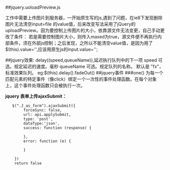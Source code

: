##jquery.uoloadPreview.js

工作中需要上传图片到服务器，一开始原生写的js,遇到了问题，在ie8下发现删除图片无法清空input=file 的value值，后来改变写法采用了jQuery的uploadPreview。因为要控制上传图片的大小，依靠源文件无法变更，自己手动更改了条件：
若是需要控制图片大小，则传入maxed为true，源文件便不再执行内部条件，须在外部js控制；之后发现，之所以不能清空value值，是因为用了$(this).value='',应该用原生js的input.value='';


##jquery效果:
delay((speed,queueName)),延迟执行队列中的下一项
speed   可选。规定延迟的速度。毫秒
queueName   可选。规定队列的名称。
默认是 "fx"，标准效果队列。
eg:$(this).delay().fadeOut()
##jquery事件
###one()
为每一个匹配元素的特定事件（像click）绑定一个一次性的事件处理函数。在每个对象上，这个事件处理函数只会被执行一次。

**jquery 表单上传ajaxSubmit：**
```
   $(".J_as_form").ajaxSubmit({
        forceSync: false,
        url: api.applySubmit,
        type: 'post',
        dataType:'json',
        success: function (response) {
          
        },
        error: function (e) {
          
        }

    })
    return false

```

